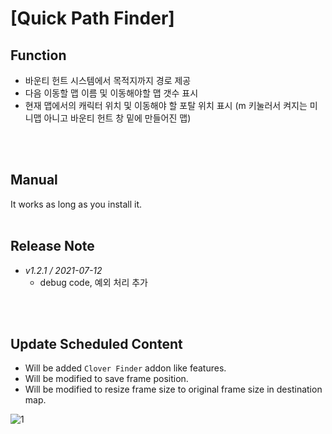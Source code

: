 # [Quick Path Finder]

## Function

- 바운티 헌트 시스템에서 목적지까지 경로 제공
- 다음 이동할 맵 이름 및 이동해야할 맵 갯수 표시
- 현재 맵에서의 캐릭터 위치 및 이동해야 할 포탈 위치 표시 
  (m 키눌러서 켜지는 미니맵 아니고 바운티 헌트 창 밑에 만들어진 맵)
<br/>
<br/>

## Manual
It works as long as you install it.
<br/>
<br/>

## Release Note
* *v1.2.1 / 2021-07-12*
  - debug code, 예외 처리 추가
<br/>
<br/>

## Update Scheduled Content
- Will be added ``Clover Finder`` addon like features.
- Will be modified to save frame position.
- Will be modified to resize frame size to original frame size in destination map.

 

![1](https://user-images.githubusercontent.com/77488646/125259519-59da0200-e33a-11eb-9204-489f85caced5.png)

